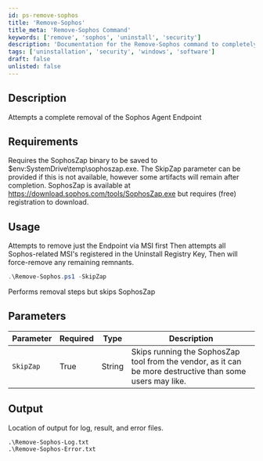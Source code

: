 ```yaml
---
id: ps-remove-sophos
title: 'Remove-Sophos'
title_meta: 'Remove-Sophos Command'
keywords: ['remove', 'sophos', 'uninstall', 'security']
description: 'Documentation for the Remove-Sophos command to completely remove the Sophos Agent Endpoint from the system.'
tags: ['uninstallation', 'security', 'windows', 'software']
draft: false
unlisted: false
---
```

## Description
Attempts a complete removal of the Sophos Agent Endpoint

## Requirements
Requires the SophosZap binary to be saved to $env:SystemDrive\temp\sophoszap.exe. The SkipZap parameter can be provided if this is not available, however some artifacts will remain after completion.
SophosZap is available at https://download.sophos.com/tools/SophosZap.exe but requires (free) registration to download.
## Usage
Attempts to remove just the Endpoint via MSI first
Then attempts all Sophos-related MSI's registered in the Uninstall Registry Key, 
Then will force-remove any remaining remnants.



```powershell
.\Remove-Sophos.ps1 -SkipZap
```
Performs removal steps but skips SophosZap
## Parameters
| Parameter | Required | Type   | Description                                                                                               |
| --------- | -------- | ------ | --------------------------------------------------------------------------------------------------------- |
| `SkipZap` | True     | String | Skips running the SophosZap tool from the vendor, as it can be more destructive than some users may like. |


## Output
Location of output for log, result, and error files.

    .\Remove-Sophos-Log.txt
    .\Remove-Sophos-Error.txt
